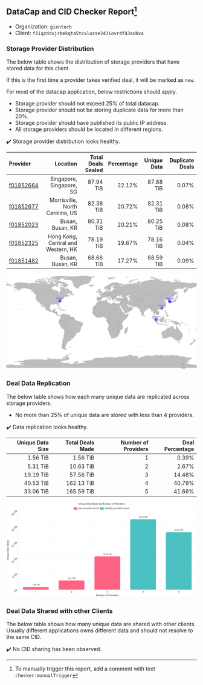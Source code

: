 ## DataCap and CID Checker Report[^1]
 - Organization: `gientech`
 - Client: `f1iqzddxjrbekqta5tcxlozse243iovr4f43aobxa`
### Storage Provider Distribution
The below table shows the distribution of storage providers that have stored data for this client.

If this is the first time a provider takes verified deal, it will be marked as `new`.

For most of the datacap application, below restrictions should apply.
 - Storage provider should not exceed 25% of total datacap.
 - Storage provider should not be storing duplicate data for more than 20%.
 - Storage provider should have published its public IP address.
 - All storage providers should be located in different regions.

✔️ Storage provider distribution looks healthy.

| Provider                                              |                           Location | Total Deals Sealed | Percentage | Unique Data | Duplicate Deals |
| :---------------------------------------------------- | ---------------------------------: | -----------------: | ---------: | ----------: | --------------: |
| [f01852664](https://filfox.info/en/address/f01852664) |           Singapore, Singapore, SG |          87.94 TiB |     22.12% |   87.88 TiB |           0.07% |
| [f01852677](https://filfox.info/en/address/f01852677) |    Morrisville, North Carolina, US |          82.38 TiB |     20.72% |   82.31 TiB |           0.08% |
| [f01852023](https://filfox.info/en/address/f01852023) |                   Busan, Busan, KR |          80.31 TiB |     20.21% |   80.25 TiB |           0.08% |
| [f01852325](https://filfox.info/en/address/f01852325) | Hong Kong, Central and Western, HK |          78.19 TiB |     19.67% |   78.16 TiB |           0.04% |
| [f01851482](https://filfox.info/en/address/f01851482) |                   Busan, Busan, KR |          68.66 TiB |     17.27% |   68.59 TiB |           0.09% |

![Provider Distribution](https://raw.githubusercontent.com/data-preservation-programs/filplus-checker-assets/main/filecoin-project/filecoin-plus-large-datasets/issues/956/1671098127451.png)
### Deal Data Replication
The below table shows how each many unique data are replicated across storage providers.
- No more than 25% of unique data are stored with less than 4 providers.

✔️ Data replication looks healthy.

| Unique Data Size | Total Deals Made | Number of Providers | Deal Percentage |
| ---------------: | ---------------: | ------------------: | --------------: |
|         1.56 TiB |         1.56 TiB |                   1 |           0.39% |
|         5.31 TiB |        10.63 TiB |                   2 |           2.67% |
|        19.19 TiB |        57.56 TiB |                   3 |          14.48% |
|        40.53 TiB |       162.13 TiB |                   4 |          40.79% |
|        33.06 TiB |       165.59 TiB |                   5 |          41.66% |

![Replication Distribution](https://raw.githubusercontent.com/data-preservation-programs/filplus-checker-assets/main/filecoin-project/filecoin-plus-large-datasets/issues/956/1671098128029.png)
### Deal Data Shared with other Clients
The below table shows how many unique data are shared with other clients.
Usually different applications owns different data and should not resolve to the same CID.

✔️ No CID sharing has been observed.

[^1]: To manually trigger this report, add a comment with text `checker:manualTrigger`
